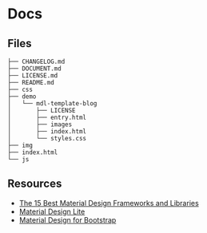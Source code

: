 <!--
@Author: shumez
@Date:   2018-05-16 16:39:69
@Project: shumez.github.io
@Filename: DOCS.md
@Last modified by:   shumez
@Last modified time: 2018-05-16 16:44:32
-->


# Docs


## Files

```
├── CHANGELOG.md
├── DOCUMENT.md
├── LICENSE.md
├── README.md
├── css
├── demo
│   └── mdl-template-blog
│       ├── LICENSE
│       ├── entry.html
│       ├── images
│       ├── index.html
│       └── styles.css
├── img
├── index.html
└── js
```



## Resources

- [The 15 Best Material Design Frameworks and Libraries]
- [Material Design Lite]
- [Material Design for Bootstrap]








[The 15 Best Material Design Frameworks and Libraries]: https://tutorialzine.com/2016/03/the-15-best-material-design-frameworks-and-libraries
[Material Design Lite]: https://getmdl.io
[Material Design for Bootstrap]: https://fezvrasta.github.io/bootstrap-material-design/